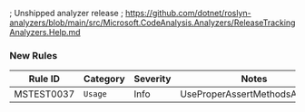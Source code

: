﻿; Unshipped analyzer release
; https://github.com/dotnet/roslyn-analyzers/blob/main/src/Microsoft.CodeAnalysis.Analyzers/ReleaseTrackingAnalyzers.Help.md

### New Rules

Rule ID | Category | Severity | Notes
--------|----------|----------|-------
MSTEST0037 | `Usage` | Info | UseProperAssertMethodsAnalyzer
